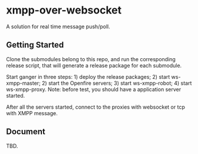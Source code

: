 xmpp-over-websocket
===============
A solution for real time message push/poll.

Getting Started
---------------
Clone the submodules belong to this repo, and run the corresponding release script,
that will generate a release package for each submodule. 

Start ganger in three steps: 1) deploy the release packages; 2) start ws-xmpp-master;
2) start the Openfire servers; 3) start ws-xmpp-robot; 4) start ws-xmpp-proxy.
Note: before test, you should have a application server started.

After all the servers started, connect to the proxies with websocket or tcp with XMPP message.

Document
--------
TBD.